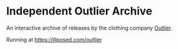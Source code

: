 # Independent Outlier Archive

An interactive archive of releases by the clothing company [Outlier](https://outlier.nyc).

Running at https://illposed.com/outlier
